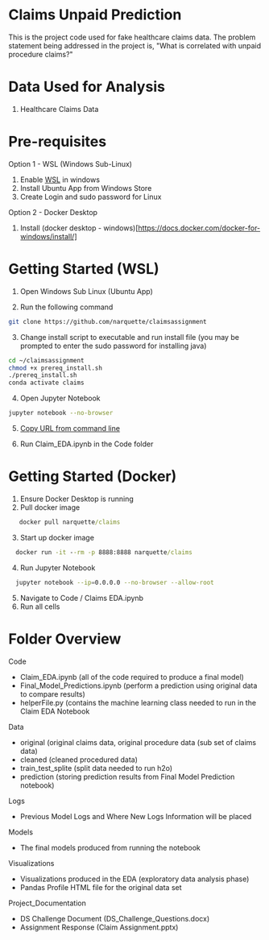 # Claims Unpaid Prediction
This is the project code used for fake healthcare claims data.  The problem statement being addressed in the project is, "What is correlated with unpaid procedure claims?"

# Data Used for Analysis
1. Healthcare Claims Data

# Pre-requisites

Option 1 - WSL (Windows Sub-Linux)

1. Enable [WSL](https://winaero.com/blog/enable-wsl-windows-10-fall-creators-update/) in windows 
2. Install Ubuntu App from Windows Store
3. Create Login and sudo password for Linux

Option 2 - Docker Desktop

1. Install (docker desktop - windows)[https://docs.docker.com/docker-for-windows/install/]

# Getting Started (WSL)

1. Open Windows Sub Linux (Ubuntu App)

2. Run the following command

```sh
git clone https://github.com/narquette/claimsassignment
```

3. Change install script to executable and run install file (you may be prompted to enter the sudo password for installing java)

```sh
cd ~/claimsassignment
chmod +x prereq_install.sh
./prereq_install.sh
conda activate claims
```

4. Open Jupyter Notebook

```sh
jupyter notebook --no-browser
```

5. [Copy URL from command line](https://www.screencast.com/t/JgVmAL6wC)

6. Run Claim_EDA.ipynb in the Code folder

# Getting Started (Docker)

1. Ensure Docker Desktop is running
2. Pull docker image
```cmd
   docker pull narquette/claims
```
3. Start up docker image
```cmd
  docker run -it --rm -p 8888:8888 narquette/claims 
```
4. Run Jupyter Notebook
```sh
  jupyter notebook --ip=0.0.0.0 --no-browser --allow-root
```
5. Navigate to Code / Claims EDA.ipynb
6. Run all cells

# Folder Overview

Code 
- Claim_EDA.ipynb (all of the code required to produce a final model)
- Final_Model_Predictions.ipynb (perform a prediction using original data to compare results)
- helperFile.py (contains the machine learning class needed to run in the Claim EDA Notebook

Data
- original (original claims data, original procedure data (sub set of claims data)
- cleaned (cleaned procedured data)
- train_test_splite (split data needed to run h2o)
- prediction (storing prediction results from Final Model Prediction notebook)

Logs
- Previous Model Logs and Where New Logs Information will be placed

Models
- The final models produced from running the notebook

Visualizations 
- Visualizations produced in the EDA (exploratory data analysis phase)
- Pandas Profile HTML file for the original data set

Project_Documentation
- DS Challenge Document (DS_Challenge_Questions.docx)
- Assignment Response (Claim Assignment.pptx)
